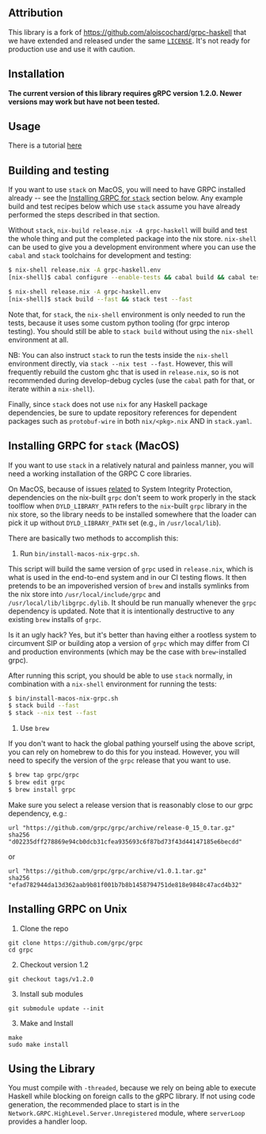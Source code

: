 Attribution
-----------

This library is a fork of https://github.com/aloiscochard/grpc-haskell that we
have extended and released under the same [`LICENSE`](./LICENSE). It's not ready for production use and use it with caution.

Installation
------------

**The current version of this library requires gRPC version 1.2.0. Newer versions may work but have not been tested.**

Usage
-----

There is a tutorial [here](examples/tutorial/TUTORIAL.md)

Building and testing
--------------------

If you want to use `stack` on MacOS, you will need to have GRPC installed
already -- see the [Installing GRPC for `stack`](#stackgrpc) section below. Any
example build and test recipes below which use `stack` assume you have already
performed the steps described in that section.

Without `stack`, `nix-build release.nix -A grpc-haskell` will build and test the
whole thing and put the completed package into the nix store. `nix-shell` can be
used to give you a development environment where you can use the `cabal` and
`stack` toolchains for development and testing:

```bash
$ nix-shell release.nix -A grpc-haskell.env
[nix-shell]$ cabal configure --enable-tests && cabal build && cabal test
```

```bash
$ nix-shell release.nix -A grpc-haskell.env
[nix-shell]$ stack build --fast && stack test --fast
```

Note that, for `stack`, the `nix-shell` environment is only needed to run the
tests, because it uses some custom python tooling (for grpc interop
testing). You should still be able to `stack build` without using the
`nix-shell` environment at all.

NB: You can also instruct `stack` to run the tests inside the `nix-shell`
environment directly, via `stack --nix test --fast`. However, this will
frequently rebuild the custom ghc that is used in `release.nix`, so is not
recommended during develop-debug cycles (use the `cabal` path for that, or
iterate within a `nix-shell`).

Finally, since `stack` does not use `nix` for any Haskell package dependencies,
be sure to update repository references for dependent packages such as
`protobuf-wire` in both `nix/<pkg>.nix` AND in `stack.yaml`.

<a name="stackgrpc"></a>Installing GRPC for `stack` (MacOS)
-----------------------------------------------------------

If you want to use `stack` in a relatively natural and painless manner, you will
need a working installation of the GRPC C core libraries.

On MacOS, because of
issues [related](https://github.com/commercialhaskell/stack/issues/1161) to
System Integrity Protection, dependencies on the nix-built `grpc` don't seem to
work properly in the stack toolflow when `DYLD_LIBRARY_PATH` refers to the
`nix`-built `grpc` library in the nix store, so the library needs to be
installed somewhere that the loader can pick it up without `DYLD_LIBRARY_PATH`
set (e.g., in `/usr/local/lib`).

There are basically two methods to accomplish this:

1. Run `bin/install-macos-nix-grpc.sh`.

  This script will build the same version of `grpc` used in `release.nix`, which
  is what is used in the end-to-end system and in our CI testing flows. It then
  pretends to be an impoverished version of `brew` and installs symlinks from
  the nix store into `/usr/local/include/grpc` and
  `/usr/local/lib/libgrpc.dylib`. It should be run manually whenever the `grpc`
  dependency is updated. Note that it is intentionally destructive to any
  existing `brew` installs of `grpc`.

  Is it an ugly hack? Yes, but it's better than having either a rootless system
  to circumvent SIP or building atop a version of `grpc` which may differ from
  CI and production environments (which may be the case with `brew`-installed
  grpc).

  After running this script, you should be able to use `stack` normally, in
  combination with a `nix-shell` environment for running the tests:

  ```bash
  $ bin/install-macos-nix-grpc.sh
  $ stack build --fast
  $ stack --nix test --fast
  ```

1. Use `brew`

  If you don't want to hack the global pathing yourself using the above script,
  you can rely on homebrew to do this for you instead. However, you will need to
  specify the version of the `grpc` release that you want to use.

  ```bash
  $ brew tap grpc/grpc
  $ brew edit grpc
  $ brew install grpc
  ```

  Make sure you select a release version that is reasonably close to our grpc
  dependency, e.g.:

  ```
  url "https://github.com/grpc/grpc/archive/release-0_15_0.tar.gz"
  sha256 "d02235dff278869e94cb0dcb31cfea935693c6f87bd73f43d44147185e6becdd"
  ```

  or

  ```
  url "https://github.com/grpc/grpc/archive/v1.0.1.tar.gz"
  sha256 "efad782944da13d362aab9b81f001b7b8b1458794751de818e9848c47acd4b32"
  ```

Installing GRPC on Unix
-----------------------
1. Clone the repo
  ```
  git clone https://github.com/grpc/grpc
  cd grpc
  ```
2. Checkout version 1.2
  ```
  git checkout tags/v1.2.0
  ```
3. Install sub modules
  ```
  git submodule update --init
  ```
3. Make and Install
  ```
  make
  sudo make install
  ```

Using the Library
-----------------

You must compile with `-threaded`, because we rely on being able to execute
Haskell while blocking on foreign calls to the gRPC library. If not using code
generation, the recommended place to start is in the
`Network.GRPC.HighLevel.Server.Unregistered` module, where `serverLoop` provides
a handler loop.
